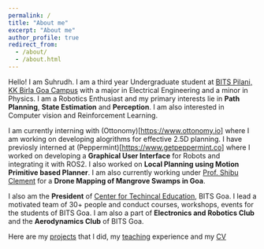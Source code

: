 ```yaml
---
permalink: /
title: "About me"
excerpt: "About me"
author_profile: true
redirect_from: 
  - /about/
  - /about.html
---
```


Hello! I am Suhrudh. I am a third year Undergraduate student at [BITS Pilani, KK Birla Goa Campus](https://www.bits-pilani.ac.in/goa/) with a major in Electrical Engineering and a minor in Physics. I am a Robotics Enthusiast and my primary interests lie in __Path Planning__, __State Estimation__ and __Perception__. I am also interested in Computer vision and Reinforcement Learning. 

I am currently interning with (Ottonomy)[https://www.ottonomy.io] where I am working on developing alogrithms for effective 2.5D planning. I have previosly interned at (Peppermint)[https://www.getpeppermint.co] where I worked on developing a __Graphical User Interface__ for Robots and integrating it with ROS2. I also worked on __Local Planning using Motion Primitive based Planner__. I am also currently working under [Prof. Shibu Clement](https://www.bits-pilani.ac.in/goa/shibu/profile) for a __Drone Mapping of Mangrove Swamps in Goa__.

I also am the __President__ of [Center for Techincal Education](https://twitter.com/CTEBPGC), BITS Goa. I lead a motivated team of 30+ people and conduct courses, workshops, events for the students of BITS Goa. I am also a part of __Electronics and Robotics Club__ and the __Aerodynamics Club__ of BITS Goa.

Here are my [projects]() that I did, my [teaching]() experience and my [CV]()

